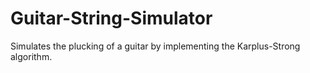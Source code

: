 # Guitar-String-Simulator

Simulates the plucking of a guitar by implementing the Karplus-Strong algorithm.
